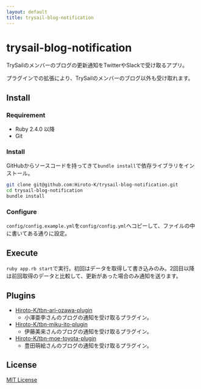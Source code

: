 ```yaml
---
layout: default
title: trysail-blog-notification
---
```


# trysail-blog-notification

TrySailのメンバーのブログの更新通知をTwitterやSlackで受け取るアプリ。

プラグインでの拡張により、TrySailのメンバーのブログ以外も受け取れます。

## Install

### Requirement

- Ruby 2.4.0 以降
- Git

### Install

GitHubからソースコードを持ってきて``bundle install``で依存ライブラリをインストール。

```sh
git clone git@github.com:Hiroto-K/trysail-blog-notification.git
cd trysail-blog-notification
bundle install
```

### Configure

``config/config.example.yml``を``config/config.yml``へコピーして、ファイルの中に書いてある通りに設定。

## Execute

``ruby app.rb start``で実行。初回はデータを取得して書き込みのみ。2回目以降は前回取得のデータと比較して、更新があった場合のみ通知を送ります。

## Plugins

- [Hiroto-K/tbn-ari-ozawa-plugin](https://github.com/Hiroto-K/tbn-ari-ozawa-plugin)
    - 小澤亜李さんのブログの通知を受け取るプラグイン。
- [Hiroto-K/tbn-miku-ito-plugin](https://github.com/Hiroto-K/tbn-miku-ito-plugin)
    - 伊藤美来さんのブログの通知を受け取るプラグイン。
- [Hiroto-K/tbn-moe-toyota-plugin](https://github.com/Hiroto-K/tbn-moe-toyota-plugin)
    - 豊田萌絵さんのブログの通知を受け取るプラグイン。

## License

[MIT License](https://github.com/Hiroto-K/trysail-blog-notification/blob/master/LICENSE "MIT License")